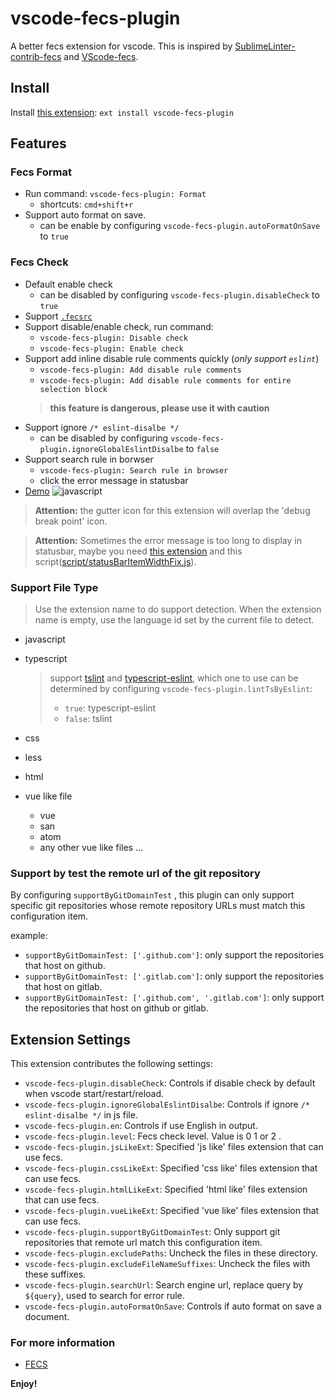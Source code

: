 # vscode-fecs-plugin

A better fecs extension for vscode. This is inspired by [SublimeLinter-contrib-fecs](https://github.com/robbenmu/SublimeLinter-contrib-fecs) and [VScode-fecs](https://github.com/MarxJiao/VScode-fecs).

## Install

Install [this extension](https://marketplace.visualstudio.com/items?itemName=l5oo00.vscode-fecs-plugin): `ext install vscode-fecs-plugin`

## Features


### Fecs Format

- Run command: `vscode-fecs-plugin: Format`
  - shortcuts: `cmd+shift+r`
- Support auto format on save.
  - can be enable by configuring `vscode-fecs-plugin.autoFormatOnSave` to `true`

### Fecs Check

- Default enable check
  - can be disabled by configuring `vscode-fecs-plugin.disableCheck` to `true`
- Support [`.fecsrc`](https://github.com/l5oo00/vscode-fecs-plugin/blob/master/fecsrc/README.md)
- Support disable/enable check, run command:
  - `vscode-fecs-plugin: Disable check`
  - `vscode-fecs-plugin: Enable check`
- Support add inline disable rule comments quickly (*only support `eslint`*)
  - `vscode-fecs-plugin: Add disable rule comments`
  - `vscode-fecs-plugin: Add disable rule comments for entire selection block`
  > **this feature is dangerous, please use it with caution**
- Support ignore `/* eslint-disalbe */`
  - can be disabled by configuring `vscode-fecs-plugin.ignoreGlobalEslintDisalbe` to `false`
- Support search rule in borwser
  - `vscode-fecs-plugin: Search rule in browser`
  - click the error message in statusbar
- [Demo](https://github.com/l5oo00/vscode-fecs-plugin/blob/master/demo.md)
  ![javascript](images/js.png)

> **Attention:** the gutter icon for this extension will overlap the 'debug break point' icon.

> **Attention:** Sometimes the error message is too long to display in statusbar, maybe you need [this extension](https://marketplace.visualstudio.com/items?itemName=be5invis.vscode-custom-css) and this script([script/statusBarItemWidthFix.js](https://github.com/l5oo00/vscode-fecs-plugin/blob/master/scripts/statusBarItemWidthFix.js)).

### Support File Type

> Use the extension name to do support detection. When the extension name is empty, use the language id set by the current file to detect.

- javascript
- typescript

  > support [tslint](https://palantir.github.io/tslint/) and [typescript-eslint](https://github.com/typescript-eslint/typescript-eslint), which one to use can be determined by configuring `vscode-fecs-plugin.lintTsByEslint`:
  > - `true`: typescript-eslint
  > - `false`: tslint

- css
- less
- html
- vue like file
  - vue
  - san
  - atom
  - any other vue like files ...

### Support by test the remote url of the git repository

By configuring `supportByGitDomainTest` , this plugin can only support specific git repositories whose remote repository URLs must match this configuration item.

example:

- `supportByGitDomainTest: ['.github.com']`: only support the repositories that host on github.
- `supportByGitDomainTest: ['.gitlab.com']`: only support the repositories that host on gitlab.
- `supportByGitDomainTest: ['.github.com', '.gitlab.com']`: only support the repositories that host on github or gitlab.



## Extension Settings

This extension contributes the following settings:

- `vscode-fecs-plugin.disableCheck`: Controls if disable check by default when vscode start/restart/reload.
- `vscode-fecs-plugin.ignoreGlobalEslintDisalbe`: Controls if ignore `/* eslint-disalbe */` in js file.
- `vscode-fecs-plugin.en`: Controls if use English in output.
- `vscode-fecs-plugin.level`: Fecs check level. Value is 0 1 or 2 .
- `vscode-fecs-plugin.jsLikeExt`: Specified 'js like' files extension that can use fecs.
- `vscode-fecs-plugin.cssLikeExt`: Specified 'css like' files extension that can use fecs.
- `vscode-fecs-plugin.htmlLikeExt`: Specified 'html like' files extension that can use fecs.
- `vscode-fecs-plugin.vueLikeExt`: Specified 'vue like' files extension that can use fecs.
- `vscode-fecs-plugin.supportByGitDomainTest`: Only support git repositories that remote url match this configuration item.
- `vscode-fecs-plugin.excludePaths`: Uncheck the files in these directory.
- `vscode-fecs-plugin.excludeFileNameSuffixes`: Uncheck the files with these suffixes.
- `vscode-fecs-plugin.searchUrl`: Search engine url, replace query by `${query}`, used to search for error rule.
- `vscode-fecs-plugin.autoFormatOnSave`: Controls if auto format on save a document.

### For more information

* [FECS](http://fecs.baidu.com/)

**Enjoy!**
